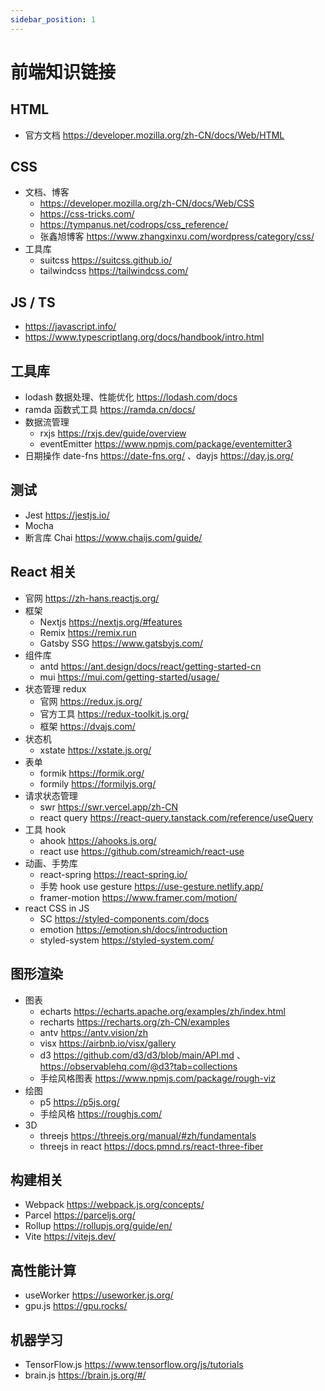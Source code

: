 ```yaml
---
sidebar_position: 1
---
```


# 前端知识链接

## HTML
- 官方文档 https://developer.mozilla.org/zh-CN/docs/Web/HTML

## CSS
- 文档、博客
  - https://developer.mozilla.org/zh-CN/docs/Web/CSS
  - https://css-tricks.com/
  - https://tympanus.net/codrops/css_reference/
  - 张鑫旭博客 https://www.zhangxinxu.com/wordpress/category/css/
- 工具库
  - suitcss https://suitcss.github.io/
  - tailwindcss https://tailwindcss.com/

## JS / TS
- https://javascript.info/
- https://www.typescriptlang.org/docs/handbook/intro.html

## 工具库
- lodash 数据处理、性能优化 https://lodash.com/docs
- ramda 函数式工具 https://ramda.cn/docs/
- 数据流管理
  - rxjs https://rxjs.dev/guide/overview
  - eventEmitter https://www.npmjs.com/package/eventemitter3
- 日期操作 date-fns https://date-fns.org/ 、dayjs https://day.js.org/ 

## 测试
- Jest https://jestjs.io/
- Mocha 
- 断言库 Chai https://www.chaijs.com/guide/

## React 相关
- 官网 https://zh-hans.reactjs.org/
- 框架
  - Nextjs https://nextjs.org/#features
  - Remix https://remix.run
  - Gatsby SSG https://www.gatsbyjs.com/
- 组件库
  - antd https://ant.design/docs/react/getting-started-cn
  - mui https://mui.com/getting-started/usage/
- 状态管理 redux 
  - 官网 https://redux.js.org/ 
  - 官方工具 https://redux-toolkit.js.org/
  - 框架 https://dvajs.com/
- 状态机 
  - xstate https://xstate.js.org/
- 表单 
  - formik https://formik.org/
  - formily https://formilyjs.org/
- 请求状态管理 
  - swr https://swr.vercel.app/zh-CN
  - react query https://react-query.tanstack.com/reference/useQuery
- 工具 hook
  - ahook https://ahooks.js.org/
  - react use https://github.com/streamich/react-use
- 动画、手势库
  - react-spring https://react-spring.io/
  - 手势 hook use gesture https://use-gesture.netlify.app/
  - framer-motion https://www.framer.com/motion/
- react CSS in JS 
  - SC https://styled-components.com/docs
  - emotion https://emotion.sh/docs/introduction
  - styled-system https://styled-system.com/


## 图形渲染
- 图表
  - echarts https://echarts.apache.org/examples/zh/index.html
  - recharts https://recharts.org/zh-CN/examples
  - antv https://antv.vision/zh
  - visx https://airbnb.io/visx/gallery
  - d3 https://github.com/d3/d3/blob/main/API.md 、 https://observablehq.com/@d3?tab=collections
  - 手绘风格图表 https://www.npmjs.com/package/rough-viz
- 绘图
  - p5 https://p5js.org/
  - 手绘风格 https://roughjs.com/ 
- 3D
  - threejs https://threejs.org/manual/#zh/fundamentals
  - threejs in react https://docs.pmnd.rs/react-three-fiber

## 构建相关
- Webpack https://webpack.js.org/concepts/
- Parcel https://parceljs.org/
- Rollup https://rollupjs.org/guide/en/
- Vite https://vitejs.dev/

## 高性能计算
- useWorker https://useworker.js.org/
- gpu.js https://gpu.rocks/

## 机器学习
- TensorFlow.js https://www.tensorflow.org/js/tutorials
- brain.js https://brain.js.org/#/